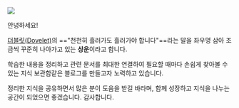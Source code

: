 
![](https://i.imgur.com/V3UJmyF.png)

안녕하세요!

[더블릿(Dovelet)](http://220.89.64.243/index.php)의 =="천천히 흘러가도 흘러가야 합니다"==라는 말을 좌우명 삼아 조금씩 꾸준히 나아가고 있는 **상운**이라고 합니다.

학습한 내용을 정리하고 관련 문서를 최대한 연결하여 필요할 때마다 손쉽게 찾아볼 수 있는 지식 보관함같은 블로그를 만들고자 노력하고 있습니다.

정리한 지식을 공유하면서 많은 분이 도움을 받길 바라며, 함께 성장하고 지식을 나누는 공간이 되었으면 좋겠습니다. 감사합니다.